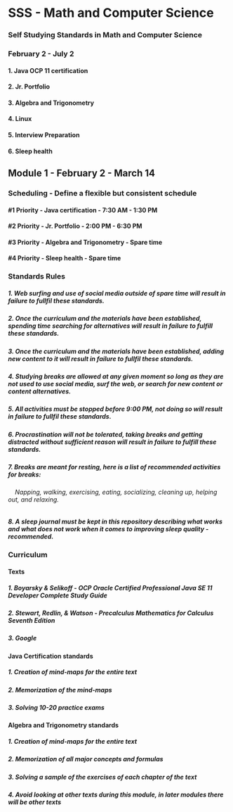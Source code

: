 # SSS - Math and Computer Science
### Self Studying Standards in Math and Computer Science

### February 2 - July 2
#### 1. Java OCP 11 certification
#### 2. Jr. Portfolio
#### 3. Algebra and Trigonometry
#### 4. Linux
#### 5. Interview Preparation
#### 6. Sleep health

## Module 1 - February 2 - March 14
### Scheduling - Define a flexible but consistent schedule
#### #1 Priority - Java certification - 7:30 AM - 1:30 PM
#### #2 Priority - Jr. Portfolio - 2:00 PM - 6:30 PM
#### #3 Priority - Algebra and Trigonometry - Spare time
#### #4 Priority - Sleep health - Spare time

### Standards Rules
##### 1. Web surfing and use of social media outside of spare time will result in failure to fullfil these standards.
##### 2. Once the curriculum and the materials have been established, spending time searching for alternatives will result in failure to fulfill these standards.
##### 3. Once the curriculum and the materials have been established, adding new content to it will result in failure to fullfil these standards.
##### 4. Studying breaks are allowed at any given moment so long as they are not used to use social media, surf the web, or search for new content or content alternatives.
##### 5. All activities must be stopped before 9:00 PM, not doing so will result in failure to fullfil these standards.
##### 6. Procrastination will not be tolerated, taking breaks and getting distracted without sufficient reason will result in failure to fulfill these standards.
##### 7. Breaks are meant for resting, here is a list of recommended activities for breaks:
###### &nbsp;&nbsp;&nbsp; Napping, walking, exercising, eating, socializing, cleaning up, helping out, and relaxing. 
##### 8. A sleep journal must be kept in this repository describing what works and what does not work when it comes to improving sleep quality - recommended.

### Curriculum
#### Texts
##### 1. Boyarsky & Selikoff - OCP Oracle Certified Professional Java SE 11 Developer Complete Study Guide
##### 2. Stewart, Redlin, & Watson - Precalculus Mathematics for Calculus Seventh Edition
##### 3. Google

#### Java Certification standards
##### 1. Creation of mind-maps for the entire text
##### 2. Memorization of the mind-maps
##### 3. Solving 10-20 practice exams

#### Algebra and Trigonometry standards
##### 1. Creation of mind-maps for the entire text
##### 2. Memorization of all major concepts and formulas
##### 3. Solving a sample of the exercises of each chapter of the text
##### 4. Avoid looking at other texts during this module, in later modules there will be other texts





